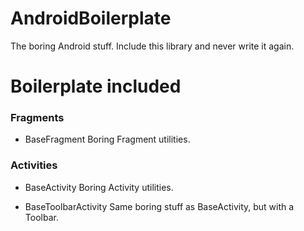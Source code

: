 # AndroidBoilerplate
The boring Android stuff. Include this library and never write it again. 

# Boilerplate included

### Fragments

* BaseFragment
Boring Fragment utilities.

### Activities

* BaseActivity
Boring Activity utilities.

* BaseToolbarActivity
Same boring stuff as BaseActivity, but with a Toolbar.